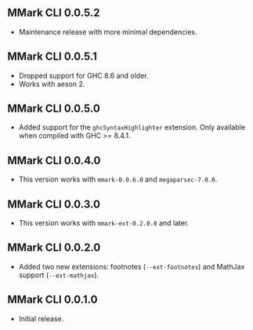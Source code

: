 ## MMark CLI 0.0.5.2

* Maintenance release with more minimal dependencies.

## MMark CLI 0.0.5.1

* Dropped support for GHC 8.6 and older.
* Works with aeson 2.

## MMark CLI 0.0.5.0

* Added support for the `ghcSyntaxHighlighter` extension. Only available
  when compiled with GHC >= 8.4.1.

## MMark CLI 0.0.4.0

* This version works with `mmark-0.0.6.0` and `megaparsec-7.0.0`.

## MMark CLI 0.0.3.0

* This version works with `mmark-ext-0.2.0.0` and later.

## MMark CLI 0.0.2.0

* Added two new extensions: footnotes (`--ext-footnotes`) and MathJax
  support (`--ext-mathjax`).

## MMark CLI 0.0.1.0

* Initial release.
